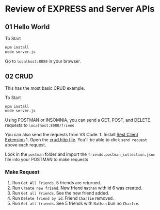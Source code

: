 # Review of EXPRESS and Server APIs

## 01 Hello World

To Start

```bash
npm install
node server.js
```


Go to `localhost:8080` in your browser. 


## 02 CRUD

This has the most basic CRUD example. 

To Start 

```bash
npm install
node server.js
```

 Using POSTMAN or INSOMNIA, you can send a GET, POST, and DELETE requests to `localhost:8080/friend`

 You can also send the requests from VS Code. 
    1. Install [Rest Client Extension](https://marketplace.visualstudio.com/items?itemName=humao.rest-client)
    1. Open the [crud.http file](./02-CRUD/crud.http). You'll be able to click `send request` above each request.

 Look in the `postman` folder and import the `friends.postman_collection.json` file into your POSTMAN to make requests

 ### Make Request

 1. Run `Get All Friends`. 5 friends are returned.
 1. Run `Create new friend`. New friend `Nathan` with id 6 was created.
 1. Run `Get all Friends`. See the new friend added.
 1. Run `Delete friend by id`. Friend `Charlie` removed.
 1. Run `Get all friends`. See 5 friends with `Nathan` bun no `Charlie`.


